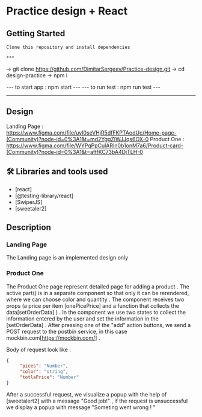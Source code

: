 # Practice design + React 



 ## Getting Started 
    
    Clone this repository and install dependencies

    ***

 -> git clone  https://github.com/DimitarSergeev/Practice-design.git
 -> cd design-practice
 -> npm i 

   --- to start app : npm start --- 
   --- to run test : npm run test --- 

***
## Design
Landing Page : https://www.figma.com/file/uyl0seVHjR5dfFKPTAodUc/Home-page-(Community)?node-id=0%3A1&t=md2YggZiWJJqs6OX-0
Product One : https://www.figma.com/file/WYPqPpCulARIn0b1onM7a6/Product-card-(Community)?node-id=0%3A1&t=aftfKC73bA4DjTLH-0

## 🛠 Libraries and tools used

- [react]
- [@testing-library/react]
- [SwiperJS]
- [sweetaler2]


 ## Description  

 ### Landing Page 

 The Landing page is an implemented design only 

 ### Product One

The Product One page represent detailed page for adding a product . 
The active part(<OrderInfo/>) is in a separate component so that only it can be rerendered, where we can choose color and quantity . The component receives two props (a price per item [onePicePrice] and a function that collects the data[setOrderData] ) . In the component we use two states to collect the information entered by the user and set the information in the [setOrderData] . After pressing one of the "add" action buttons, we send a POST request to the postbin service, in this case mockbin.com[https://mockbin.com/] . 

Body of request look like : 
```json
{
     "pices": "Number",
     "color": "string",
     "totlaPrice": "Number"
}
```

After a successful request, we visualize a popup with the help of [sweetalert2] with a message "Good job!" , if the request is unsuccessful we display a popup with message "Someting went wrong ! "



